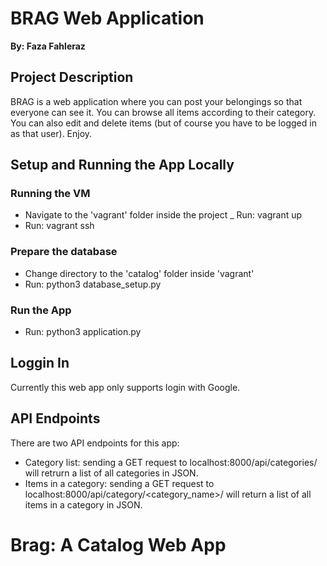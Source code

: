 # BRAG Web Application
**By: Faza Fahleraz**

## Project Description
BRAG is a web application where you can post your belongings so that everyone
can see it. You can browse all items according to their category. You can also
edit and delete items (but of course you have to be logged in as that user).
Enjoy.


## Setup and Running the App Locally
### Running the VM
- Navigate to the 'vagrant' folder inside the project
_ Run: vagrant up
- Run: vagrant ssh

### Prepare the database
- Change directory to the 'catalog' folder inside 'vagrant'
- Run: python3 database_setup.py

### Run the App
- Run: python3 application.py


## Loggin In
Currently this web app only supports login with Google.

## API Endpoints
There are two API endpoints for this app:
- Category list: sending a GET request to localhost:8000/api/categories/ will
retrurn a list of all categories in JSON.
- Items in a category: sending a GET request to
localhost:8000/api/category/<category_name>/ will return a list of all items
in a category in JSON.
# Brag: A Catalog Web App
